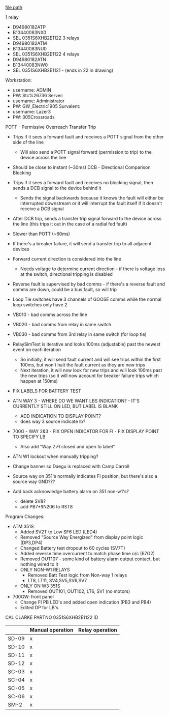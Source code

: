 
[file path](<file:///C:\Users\jnetherton\G&W Electric Co\US-PowerGridAutomation - Documents\_Lazer\Camp Carroll - 108664 - 106176>)

1 relay
- D94980182ATP
- B13440083NX0
- SEL 0351S6XHB2E1122
3 relays
- D94980182ATM
- B13440083NU0
- SEL 0351S6XHB2E1122
4 relays
- D94980182ATN
- B13440083NW0
- SEL 0351S6XHB2E1121 - (ends in 22 in drawing)


Workstation:
- username: ADMIN
- PW: Stc%26736
Server:
- username: Administrator
- PW: GW_Electric1905
Survalent:
- username: Lazer3
- PW: 305Crossroads


POTT - Permissive Overreach Transfer Trip
- Trips if it sees a forward fault and receives a POTT signal from the other side of the line
	- Will also send a POTT signal forward (permission to trip) to the device across the line
- Should be close to instant (~30ms)
DCB - Directional Comparison Blocking
- Trips if it sees a forward fault and receives no blocking signal, then sends a DCB signal to the device behind it
	- Sends the signal backwards because it knows the fault will either be interrupted downstream or it will interrupt the fault itself if it doesn't receive a DCB signal
- After DCB trip, sends a transfer trip signal forward to the device across the line (this trips it out in the case of a radial fed fault)
- Slower than POTT (~60ms)

- If there's a breaker failure, it will send a transfer trip to all adjacent devices
- Forward current direction is considered into the line
	- Needs voltage to determine current direction - if there is voltage loss at the switch, directional tripping is disabled
- Reverse fault is supervised by bad comms - if there's a reverse fault and comms are down, could be a bus fault, so will trip
- Loop Tie switches have 3 channels of GOOSE comms while the normal loop switches only have 2
- VB010 - bad comms across the line
- VB020 - bad comms from relay in same switch
- VB030 - bad comms from 3rd relay in same switch (for loop tie)

- RelaySimTest is iterative and looks 100ms (adjustable) past the newest event on each iteration
	- So initially, it will send fault current and will see trips within the first 100ms, but won't halt the fault current as they are new trips
	- Next iteration, it will now look for new trips and will look 100ms past the new trips (so it will now account for breaker failure trips which happen at 150ms)


-  FIX LABELS FOR BATTERY TEST

- ATN WAY 3 - WHERE DO WE WANT LBS INDICATION? - IT'S CURRENTLY STILL ON LED, BUT LABEL IS BLANK
	- ADD INDICATION TO DISPLAY POINT?
	- does way 3 source indicate lb?
- 700G - WAY 2&3 - FIX OPEN INDICATOR FOR FI - FIX DISPLAY POINT TO SPECIFY LB
	- Also add "Way 2 *FI* closed and open to label"
- ATN W1 lockout when manually tripping?
- Change banner so Daegu is replaced with Camp Carroll
- Source way on 351's normally indicates FI position, but there's also a source way GND???
- Add back acknowledge battery alarm on 351 non-w1's?
	- delete SV8?
	- add PB7*!IN206 to RST8

Program Changes:
- ATM 351S
	- Added SV2T to Low SF6 LED (LED4)
	- Removed "Source Way Energized" from display point logic (DP3,DP4)
	- Changed Battery test dropout to 60 cycles (SV7T)
	- Added reverse time overcurrent to match phase time o/c (67G2)
	- Removed OUT107 - some kind of battery alarm output contact, but nothing wired to it
	- ONLY NON-W1 RELAYS
		- Removed Batt Test logic from Non-way 1 relays
		- LT8, LT11, SV4,SV5,SV6,SV7
	- ONLY ON W3 351S
		- Removed OUT101, OUT102, LT6, SV1 (no motors)
- 700GW: front panel
	- Change FI PB LED's and added open indication (PB3 and PB4)
	- Edited DP for LB's



CAL
CLARKE
PARTNO
0351S6XHB2E1122
ID



|       | Manual operation | Relay operation |
| ----- | ---------------- | --------------- |
| SD-09 | x                |                 |
| SD-10 | x                |                 |
| SD-11 | x                |                 |
| SD-12 | x                |                 |
| SC-03 | x                |                 |
| SC-04 | x                |                 |
| SC-05 | x                |                 |
| SC-06 | x                |                 |
| SM-2  | x                |                 |
